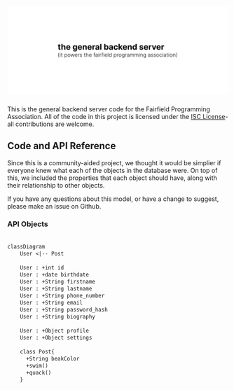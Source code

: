# ![General Backend Server](https://raw.githubusercontent.com/fairfield-programming/general-backend/d713030a373176dc41757806223cadf6bf61a89c/.github/media/cover.svg)

This is the general backend server code for the Fairfield Programming Association. All of the code in this project is licensed under the [ISC License](https://opensource.org/licenses/ISC)- all contributions are welcome.

## Code and API Reference

Since this is a community-aided project, we thought it would be simplier if everyone knew what each of the objects in the database were. On top of this, we included the properties that each object should have, along with their relationship to other objects.

If you have any questions about this model, or have a change to suggest, please make an issue on Github.

### API Objects

```mermaid

classDiagram
    User <|-- Post

    User : +int id
    User : +date birthdate
    User : +String firstname
    User : +String lastname
    User : +String phone_number
    User : +String email
    User : +String password_hash
    User : +String biography

    User : +Object profile
    User : +Object settings

    class Post{
      +String beakColor
      +swim()
      +quack()
    }

```